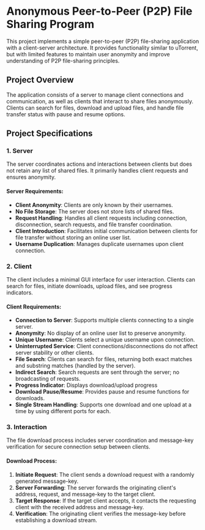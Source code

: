 # Anonymous Peer-to-Peer (P2P) File Sharing Program

This project implements a simple peer-to-peer (P2P) file-sharing application with a client-server architecture. It provides functionality similar to uTorrent, but with limited features to maintain user anonymity and improve understanding of P2P file-sharing principles.

## Project Overview

The application consists of a server to manage client connections and communication, as well as clients that interact to share files anonymously. Clients can search for files, download and upload files, and handle file transfer status with pause and resume options.

## Project Specifications

### 1. Server

The server coordinates actions and interactions between clients but does not retain any list of shared files. It primarily handles client requests and ensures anonymity.

#### Server Requirements:
- **Client Anonymity**: Clients are only known by their usernames.
- **No File Storage**: The server does not store lists of shared files.
- **Request Handling**: Handles all client requests including connection, disconnection, search requests, and file transfer coordination.
- **Client Introduction**: Facilitates initial communication between clients for file transfer without storing an online user list.
- **Username Duplication**: Manages duplicate usernames upon client connection.

### 2. Client

The client includes a minimal GUI interface for user interaction. Clients can search for files, initiate downloads, upload files, and see progress indicators.

#### Client Requirements:
- **Connection to Server**: Supports multiple clients connecting to a single server.
- **Anonymity**: No display of an online user list to preserve anonymity.
- **Unique Username**: Clients select a unique username upon connection.
- **Uninterrupted Service**: Client connections/disconnections do not affect server stability or other clients.
- **File Search**: Clients can search for files, returning both exact matches and substring matches (handled by the server).
- **Indirect Search**: Search requests are sent through the server; no broadcasting of requests.
- **Progress Indicator**: Displays download/upload progress
- **Download Pause/Resume**: Provides pause and resume functions for downloads.
- **Single Stream Handling**: Supports one download and one upload at a time by using different ports for each.

### 3. Interaction

The file download process includes server coordination and message-key verification for secure connection setup between clients.

#### Download Process:
1. **Initiate Request**: The client sends a download request with a randomly generated message-key.
2. **Server Forwarding**: The server forwards the originating client's address, request, and message-key to the target client.
3. **Target Response**: If the target client accepts, it contacts the requesting client with the received address and message-key.
4. **Verification**: The originating client verifies the message-key before establishing a download stream.

